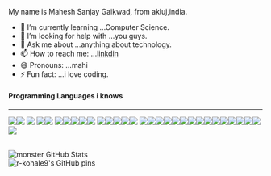 My name is Mahesh Sanjay Gaikwad, from akluj,india.

- 🌱 I’m currently learning ...Computer Science.
- 🤔 I’m looking for help with ...you guys.
- 💬 Ask me about ...anything about technology.
- 📫 How to reach me: ...<a href="https://www.linkedin.com/in/code-with-monster-12b3521aa">linkdin</a>
- 😄 Pronouns: ...mahi
- ⚡ Fun fact: ...i love coding.

<h4>Programming Languages i knows</h4>
<hr>


<img src="https://img.icons8.com/color/48/000000/python.png"/><img src="https://img.icons8.com/color/48/000000/vue-js.png"/>
<img src="https://img.icons8.com/color/48/000000/c-programming.png"/>
<img src="https://img.icons8.com/nolan/48/json.png"/><img src="https://img.icons8.com/nolan/48/react-native.png"/>
<img src="https://img.icons8.com/color/48/000000/ubuntu.png"/><img src="https://img.icons8.com/color/48/000000/c-sharp-logo.png"/><img src="https://img.icons8.com/dusk/48/000000/php-logo.png"/><img src="https://img.icons8.com/color/48/000000/json.png"/><img src="https://img.icons8.com/color/48/000000/c-plus-plus-logo.png"/>
<img src="https://img.icons8.com/color/50/000000/linux.png"/><img src="https://img.icons8.com/ios-filled/50/000000/jquery.png"/><img src="https://img.icons8.com/nolan/48/html.png"/><img src="https://img.icons8.com/color/48/000000/javascript.png"/><img src="https://img.icons8.com/metro/48/000000/jsp.png"/>
<img src="https://img.icons8.com/nolan/48/github.png"/><img src="https://img.icons8.com/color/48/000000/css3.png"/><img src="https://img.icons8.com/color/48/000000/java-coffee-cup-logo.png"/><img src="https://img.icons8.com/color/48/000000/spring-logo.png"/><img src="https://img.icons8.com/color/48/000000/django.png"/><img src="https://img.icons8.com/cute-clipart/48/000000/machine-learning.png"/><img src="https://img.icons8.com/ios/50/000000/mysql-logo.png"/><img src="https://img.icons8.com/color/48/000000/mongodb.png"/><img src="https://img.icons8.com/color/48/000000/golang.png"/><img src="https://img.icons8.com/color/48/000000/dart.png"/><img src="https://img.icons8.com/color/48/000000/flutter.png"/><img src="https://img.icons8.com/color/48/000000/kotlin.png"/><img src="https://img.icons8.com/color/48/000000/visual-studio.png"/><img src="https://img.icons8.com/color/48/000000/oracle-logo.png"/><img src="https://img.icons8.com/officel/48/000000/android.png"/><img src="https://img.icons8.com/color/48/000000/postgreesql.png"/>

<br>

<img align="left" alt="monster GitHub Stats" src="https://github-readme-stats.vercel.app/api?username=monstermahi982&show_icons=true&hide_border=true&theme=flag-india&count_private=true&hide=stars,contribs" />

<br />
<a href="https://github.com/monstermahi982/movieapi3">
  <img align="left" alt="r-kohale9's GitHub pins" src="https://github-readme-stats.vercel.app/api/pin/?username=monstermahi982&repo=movieapi3&theme=flag-india" />

</a>

















